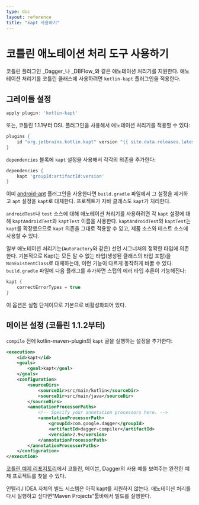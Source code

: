 ```yaml
---
type: doc
layout: reference
title: "kapt 사용하기"
---
```


# 코틀린 애노테이션 처리 도구 사용하기

코틀린 플러그인 _Dagger_나 _DBFlow_와 같은 애노테이션 처리기를 지원한다.
애노테이션 처리기를 코틀린 클래스에 사용하려면 `kotlin-kapt` 플러그인을 적용한다.

## 그레이들 설정

``` groovy
apply plugin: 'kotlin-kapt'
```

또는, 코틀린 1.1.1부터 DSL 플러그인을 사용해서 애노테이션 처리기를 적용할 수 있다:

``` groovy
plugins {
    id "org.jetbrains.kotlin.kapt" version "{{ site.data.releases.latest.version }}"
}
```

`dependencies` 블록에 `kapt` 설정을 사용해서 각각의 의존을 추가한다:

``` groovy
dependencies {
    kapt 'groupId:artifactId:version'
}
```

이미 [android-apt](https://bitbucket.org/hvisser/android-apt) 플러그인을 사용한다면 `build.gradle` 파일에서 그 설정을 제거하고
 `apt` 설정을 `kapt`로 대체한다.
프로젝트가 자바 클래스도 `kapt`가 처리한다.

`androidTest`나 `test` 소스에 대해 애노테이션 처리기를 사용하려면
각 `kapt` 설정에 대해 `kaptAndroidTest`와 `kaptTest` 이름을 사용한다.
`kaptAndroidTest`와 `kaptTest`는 `kapt`를 확장했으므로 `kapt` 의존을 그대로 적용할 수 있고, 
제품 소스와 테스트 소스에 사용할 수 있다.
 
일부 애노테이션 처리기는(`AutoFactory`와 같은) 선언 시그너처의 정확한 타입에 의존한다.
기본적으로 Kapt는 모든 알 수 없는 타입(생성된 클래스의 타입 포함)을 `NonExistentClass`로 대체하는데,
이런 기능이 다르게 동작하게 바꿀 수 있다.
`build.gradle` 파일에 다음 플래그를 추가하면 스텁의 에러 타입 추론이 가능해진다:

``` groovy
kapt {
    correctErrorTypes = true
}
```

이 옵션은 실험 단계이므로 기본으로 비활성화되어 있다.


## 메이븐 설정 (코틀린 1.1.2부터)

`compile` 전에 kotlin-maven-plugin의 `kapt` 골을 실행하는 설정을 추가한다: 

```xml
<execution>
    <id>kapt</id>
    <goals>
        <goal>kapt</goal>
    </goals>
    <configuration>
        <sourceDirs>
            <sourceDir>src/main/kotlin</sourceDir>
            <sourceDir>src/main/java</sourceDir>
        </sourceDirs>
        <annotationProcessorPaths>
            <!-- Specify your annotation processors here. -->
            <annotationProcessorPath>
                <groupId>com.google.dagger</groupId>
                <artifactId>dagger-compiler</artifactId>
                <version>2.9</version>
            </annotationProcessorPath>
        </annotationProcessorPaths>
    </configuration>
</execution>
```
 
[코틀린 예제 리포지토리](https://github.com/JetBrains/kotlin-examples/tree/master/maven/dagger-maven-example)에서
코틀린, 메이븐, Dagger의 사용 예를 보여주는 완전한 예제 프로젝트를 찾을 수 있다.

인텔리J IDEA 자체의 빌드 시스템은 아직 kapt를 지원하지 않는다.
애노테이션 처리를 다시 실행하고 싶다면“Maven Projects”툴바에서 빌드를 실행한다.

